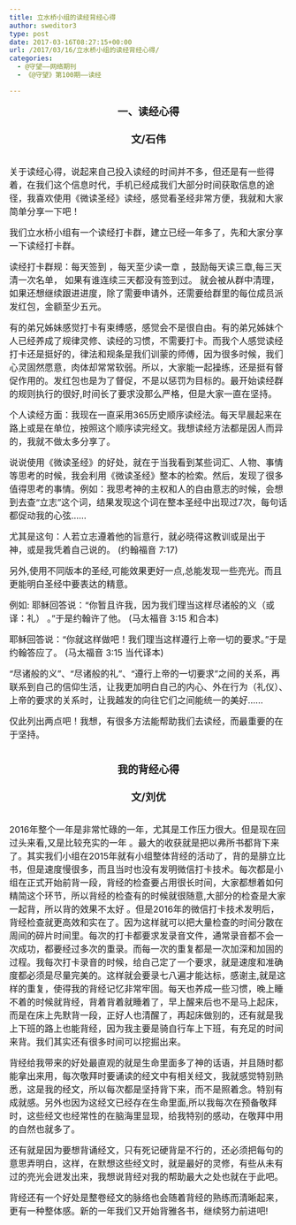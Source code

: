 ```yaml
---
title: 立水桥小组的读经背经心得
author: sweditor3
type: post
date: 2017-03-16T08:27:15+00:00
url: /2017/03/16/立水桥小组的读经背经心得/
categories:
  - @守望——网络期刊
  - 《@守望》第100期——读经

---
```

<p style="text-align: center;">
  <strong><span style="font-size: 14pt;">一、读经心得</span></strong><br /> <strong><span style="font-size: 14pt;"><br /> 文/石伟 </span></strong>
</p>

<span style="font-size: 12pt;"><br /> 关于读经心得，说起来自己投入读经的时间并不多，但还是有一些得着，在我们这个信息时代，手机已经成我们大部分时间获取信息的途径，我喜欢使用《微读圣经》读经，感觉看圣经非常方便，我就和大家简单分享一下吧！</span>

<span style="font-size: 12pt;">我们立水桥小组有一个读经打卡群，建立已经一年多了，先和大家分享一下读经打卡群。</span>

<span style="font-size: 12pt;">读经打卡群规：每天签到 ，每天至少读一章 ，鼓励每天读三章,每三天清一次名单， 如果有谁连续三天都没有签到过。 就会被从群中清理，如果还想继续跟进进度，除了需要申请外，还需要给群里的每位成员派发红包，金额至少五元。</span>

<span style="font-size: 12pt;">有的弟兄姊妹感觉打卡有束缚感，感觉会不是很自由。有的弟兄姊妹个人已经养成了规律灵修、读经的习惯，不需要打卡。而我个人感觉读经打卡还是挺好的，律法和规条是我们训蒙的师傅，因为很多时候，我们心灵固然愿意，肉体却常常软弱。所以，大家能一起操练，还是挺有督促作用的。发红包也是为了督促，不是以惩罚为目标的。最开始读经群的规则执行的很好,时间长了要求没那么严格，但是大家一直在坚持。</span>

<span style="font-size: 12pt;">个人读经方面：我现在一直采用365历史顺序读经法。每天早晨起来在路上或是在单位，按照这个顺序读完经文。我想读经方法都是因人而异的，我就不做太多分享了。</span>

<span style="font-size: 12pt;">说说使用《微读圣经》的好处，就在于当我看到某些词汇、人物、事情等思考的时候，我会利用《微读圣经》整本的检索。然后，发现了很多值得思考的事情。例如：我思考神的主权和人的自由意志的时候，会想到去查“立志”这个词，结果发现这个词在整本圣经中出现过7次，每句话都促动我的心弦……</span>
  
<span style="font-size: 12pt;">尤其是这句：人若立志遵着他的旨意行，就必晓得这教训或是出于　神，或是我凭着自己说的。 (约翰福音 7:17)</span>

<span style="font-size: 12pt;">另外,使用不同版本的圣经,可能效果更好一点,总能发现一些亮光。而且更能明白圣经中要表达的精意。</span>

 <span style="font-size: 12pt;">例如: 耶稣回答说：“你暂且许我，因为我们理当这样尽诸般的义（或译：礼） 。”于是约翰许了他。 (马太福音 3:15 和合本)</span>

<span style="font-size: 12pt;">耶稣回答说：“你就这样做吧！我们理当这样遵行上帝一切的要求。”于是约翰答应了。 (马太福音 3:15 当代译本)</span>

<span style="font-size: 12pt;">“尽诸般的义”、“尽诸般的礼”、“遵行上帝的一切要求”之间的关系，再联系到自己的信仰生活，让我更加明白自己的内心、外在行为（礼仪）、上帝的要求的关系时，让我越发的向往它们之间能统一的美好……</span>

<span style="font-size: 12pt;">仅此列出两点吧！我想，有很多方法能帮助我们去读经，而最重要的在于坚持。</span>

<p style="text-align: center;">
  <strong><span style="font-size: 14pt;"><br /> 我的背经心得</span></strong><br /> <strong><span style="font-size: 14pt;"><br /> 文/刘优</span></strong>
</p>

<span style="font-size: 12pt;"><br /> 2016年整个一年是非常忙碌的一年，尤其是工作压力很大。但是现在回过头来看,又是比较充实的一年 。最大的收获就是把以弗所书都背下来了。其实我们小组在2015年就有小组整体背经的活动了，背的是腓立比书，但是速度慢很多，而且当时也没有发明微信打卡技术。每次都是小组在正式开始前背一段，背经的检查要占用很长时间，大家都想着如何精简这个环节，所以背经的检查有的时候就很随意,大部分的检查是大家一起背，所以背的效果不太好 。但是2016年的微信打卡技术发明后，背经检查就更高效和实在了。因为这样就可以把大量检查的时间分散在周间的碎片时间里。每次的打卡都要求发录音文件，通常录音都不会一次成功，都要经过多次的重录。而每一次的重复都是一次加深和加固的过程。我每次打卡录音的时候，给自己定了一个要求，就是速度和准确度都必须是尽量完美的。这样就会要录七八遍才能达标，感谢主,就是这样的重复，使得我的背经记忆非常牢固。每天也养成一些习惯，晚上睡不着的时候就背经，背着背着就睡着了，早上醒来后也不是马上起床，而是在床上先默背一段，正好人也清醒了，再起床做别的，还有就是我上下班的路上也能背经，因为我主要是骑自行车上下班，有充足的时间来背。我们其实还有很多时间可以挖掘出来。</span>

<span style="font-size: 12pt;">背经给我带来的好处最直观的就是生命里面多了神的话语，并且随时都能拿出来用，每次敬拜时要诵读的经文中有相关经文，我就感觉特别熟悉，这是我的经文，所以每次都是坚持背下来，而不是照着念。特别有成就感。另外也因为这经文已经存在生命里面,所以我每次在预备敬拜时，这些经文也经常性的在脑海里显现，给我特别的感动，在敬拜中用的自然也就多了。</span>

<span style="font-size: 12pt;">还有就是因为要想背诵经文，只有死记硬背是不行的，还必须把每句的意思弄明白，这样，在默想这些经文时，就是最好的灵修，有些从未有过的亮光会迸发出来，我想说背经对我的帮助最大之处也就在于此吧。</span>

<span style="font-size: 12pt;">背经还有一个好处是整卷经文的脉络也会随着背经的熟练而清晰起来，更有一种整体感。新的一年我们又开始背雅各书，继续努力前进吧!</span>